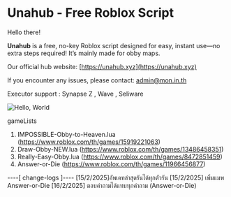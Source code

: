 # Unahub - Free Roblox Script

Hello there!

**Unahub** is a free, no-key Roblox script designed for easy, instant use—no extra steps required! It’s mainly made for obby maps.

Our official hub website: [https://unahub.xyz](https://unahub.xyz)

If you encounter any issues, please contact: admin@mon.in.th

Executor support : Synapse Z , Wave , Seliware

![Hello, World](https://github.com/user-attachments/assets/c0db1dac-842b-4c99-9982-c900bc80468e)


gameLists
1. IMPOSSIBLE-Obby-to-Heaven.lua (https://www.roblox.com/th/games/15919221063)
2. Draw-Obby-NEW.lua (https://www.roblox.com/th/games/13486458351)
3. Really-Easy-Obby.lua (https://www.roblox.com/th/games/8472851459)
4. Answer-or-Die (https://www.roblox.com/th/games/11966456877)



----[ change-logs ]----
[15/2/2025]อัพเดทล่าสุดรันได้ทุกตัวรัน
[15/2/2025] เพิ่มแมพ Answer-or-Die
[16/2/2025] ตอบคําถามได้แทบทุกคําถาม (Answer-or-Die)